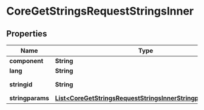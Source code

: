 

# CoreGetStringsRequestStringsInner


## Properties

| Name | Type | Description | Notes |
|------------ | ------------- | ------------- | -------------|
|**component** | **String** | component |  [optional] |
|**lang** | **String** | lang |  [optional] |
|**stringid** | **String** | string identifier |  [optional] |
|**stringparams** | [**List&lt;CoreGetStringsRequestStringsInnerStringparamsInner&gt;**](CoreGetStringsRequestStringsInnerStringparamsInner.md) |  |  [optional] |



